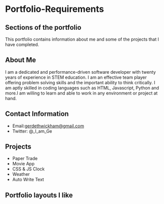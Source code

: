 # Portfolio-Requirements
## Sections of the portfolio
This portfolio contains information about me and some of the projects that I have completed.
## About Me
I am a dedicated and performance-driven software developer with twenty years of experience in STEM education. I am an effective team player offering problem solving skills and the important ability to think critically. I am aptly skilled in coding languages such as HTML, Javascript, Python and more.I am willing to learn and able to work in any environment or project at hand.
## Contact Information
* Email:gerdethwickham@gmail.com
* Twitter: @_I_am_Ge

## Projects
* Paper Trade 
* Movie App
* CSS & JS Clock
* Weather
* Auto Write Text

## Portfolio layouts I like


